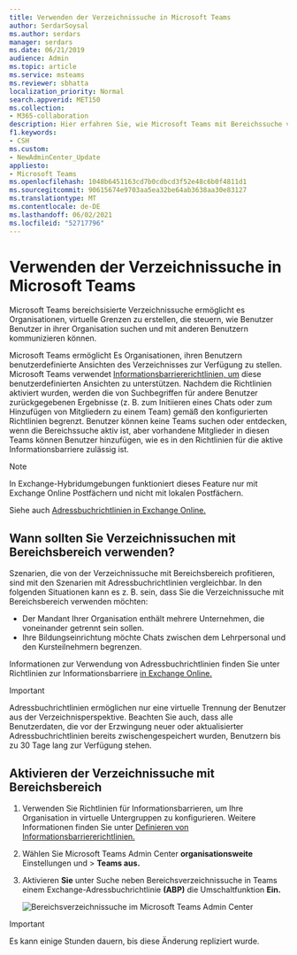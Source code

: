 ```yaml
---
title: Verwenden der Verzeichnissuche in Microsoft Teams
author: SerdarSoysal
ms.author: serdars
manager: serdars
ms.date: 06/21/2019
audience: Admin
ms.topic: article
ms.service: msteams
ms.reviewer: sbhatta
localization_priority: Normal
search.appverid: MET150
ms.collection:
- M365-collaboration
description: Hier erfahren Sie, wie Microsoft Teams mit Bereichssuche verwenden können, um benutzerdefinierte Ansichten des Verzeichnisses zur Verfügung zu stellen.
f1.keywords:
- CSH
ms.custom:
- NewAdminCenter_Update
appliesto:
- Microsoft Teams
ms.openlocfilehash: 1048b6451163cd7b0cdbcd3f52e48c6b0f4811d1
ms.sourcegitcommit: 90615674e9703aa5ea32be64ab3638aa30e83127
ms.translationtype: MT
ms.contentlocale: de-DE
ms.lasthandoff: 06/02/2021
ms.locfileid: "52717796"
---
```

# <a name="use-microsoft-teams-scoped-directory-search"></a>Verwenden der Verzeichnissuche in Microsoft Teams

Microsoft Teams bereichsisierte Verzeichnissuche ermöglicht es Organisationen, virtuelle Grenzen zu erstellen, die steuern, wie Benutzer Benutzer in ihrer Organisation suchen und mit anderen Benutzern kommunizieren können. 

Microsoft Teams ermöglicht Es Organisationen, ihren Benutzern benutzerdefinierte Ansichten des Verzeichnisses zur Verfügung zu stellen. Microsoft Teams verwendet [Informationsbarriererichtlinien, um](/microsoft-365/compliance/information-barriers) diese benutzerdefinierten Ansichten zu unterstützen. Nachdem die Richtlinien aktiviert wurden, werden die von Suchbegriffen für andere Benutzer zurückgegebenen Ergebnisse (z. B. zum Initiieren eines Chats oder zum Hinzufügen von Mitgliedern zu einem Team) gemäß den konfigurierten Richtlinien begrenzt. Benutzer können keine Teams suchen oder entdecken, wenn die Bereichssuche aktiv ist, aber vorhandene Mitglieder in diesen Teams können Benutzer hinzufügen, wie es in den Richtlinien für die aktive Informationsbarriere zulässig ist.

> [!NOTE]
> In Exchange-Hybridumgebungen funktioniert dieses Feature nur mit Exchange Online Postfächern und nicht mit lokalen Postfächern.

Siehe auch [Adressbuchrichtlinien in Exchange Online.](https://docs.microsoft.com/exchange/address-books/address-book-policies/address-book-policies)

## <a name="when-should-you-use-scoped-directory-searches"></a>Wann sollten Sie Verzeichnissuchen mit Bereichsbereich verwenden?

Szenarien, die von der Verzeichnissuche mit Bereichsbereich profitieren, sind mit den Szenarien mit Adressbuchrichtlinien vergleichbar. In den folgenden Situationen kann es z. B. sein, dass Sie die Verzeichnissuche mit Bereichsbereich verwenden möchten:

- Der Mandant Ihrer Organisation enthält mehrere Unternehmen, die voneinander getrennt sein sollen. 
- Ihre Bildungseinrichtung möchte Chats zwischen dem Lehrpersonal und den Kursteilnehmern begrenzen. 
 
Informationen zur Verwendung von Adressbuchrichtlinien finden Sie unter Richtlinien zur Informationsbarriere [in Exchange Online.](/microsoft-365/compliance/information-barriers)

> [!IMPORTANT]
> Adressbuchrichtlinien ermöglichen nur eine virtuelle Trennung der Benutzer aus der Verzeichnisperspektive. Beachten Sie auch, dass alle Benutzerdaten, die vor der Erzwingung neuer oder aktualisierter Adressbuchrichtlinien bereits zwischengespeichert wurden, Benutzern bis zu 30 Tage lang zur Verfügung stehen.

## <a name="turn-on-scoped-directory-search"></a>Aktivieren der Verzeichnissuche mit Bereichsbereich

1. Verwenden Sie Richtlinien für Informationsbarrieren, um Ihre Organisation in virtuelle Untergruppen zu konfigurieren. Weitere Informationen finden Sie unter [Definieren von Informationsbarriererichtlinien.](/microsoft-365/compliance/information-barriers-policies)

2. Wählen Sie Microsoft Teams Admin Center **organisationsweite** Einstellungen und  >  **Teams aus.**

3. Aktivieren **Sie** unter Suche neben Bereichsverzeichnissuche in Teams einem Exchange-Adressbuchrichtlinie **(ABP)** die Umschaltfunktion **Ein.**

    ![Bereichsverzeichnissuche im Microsoft Teams Admin Center](media/teams-scoped-directory-search-image1.png)


> [!IMPORTANT]
> Es kann einige Stunden dauern, bis diese Änderung repliziert wurde.
